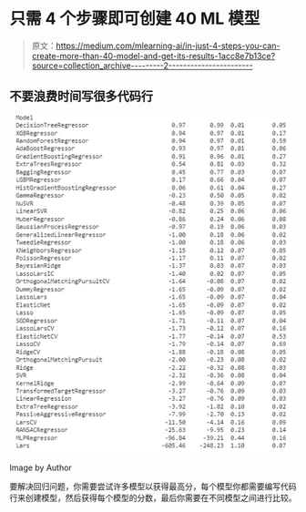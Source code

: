 # 只需 4 个步骤即可创建 40 ML 模型

> 原文：<https://medium.com/mlearning-ai/in-just-4-steps-you-can-create-more-than-40-model-and-get-its-results-1acc8e7b13ce?source=collection_archive---------2----------------------->

## 不要浪费时间写很多代码行

![](img/03b041fe7b6bbb9031bda7f301047ac7.png)

Image by Author

要解决回归问题，你需要尝试许多模型以获得最高分，每个模型你都需要编写代码行来创建模型，然后获得每个模型的分数，最后你需要在不同模型之间进行比较。